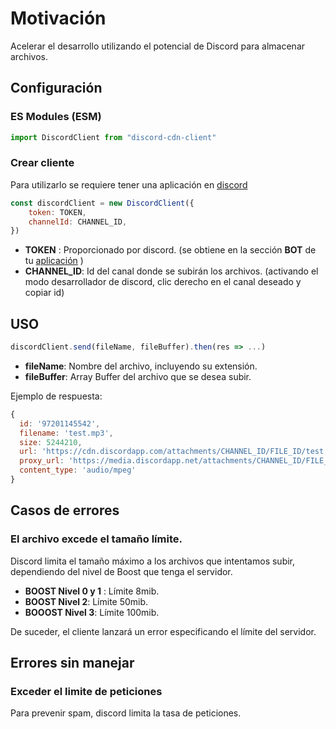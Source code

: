 # Motivación

Acelerar el desarrollo utilizando el potencial de Discord para almacenar archivos.

## Configuración

### ES Modules (ESM)

```js
import DiscordClient from "discord-cdn-client"
```

### Crear cliente

Para utilizarlo se requiere tener una aplicación en [discord](https://discord.com/developers/applications)

```js
const discordClient = new DiscordClient({
	token: TOKEN,
	channelId: CHANNEL_ID,
})
```

- **TOKEN** : Proporcionado por discord. (se obtiene en la sección **BOT** de tu [aplicación](https://discord.com/developers/applications) )
- **CHANNEL_ID**: Id del canal donde se subirán los archivos. (activando el modo desarrollador de discord, clic derecho en el canal deseado y copiar id)

## USO

```js
discordClient.send(fileName, fileBuffer).then(res => ...)
```

- **fileName**: Nombre del archivo, incluyendo su extensión.
- **fileBuffer**: Array Buffer del archivo que se desea subir.

Ejemplo de respuesta:

```js
{
  id: '97201145542',
  filename: 'test.mp3',
  size: 5244210,
  url: 'https://cdn.discordapp.com/attachments/CHANNEL_ID/FILE_ID/test.mp3',
  proxy_url: 'https://media.discordapp.net/attachments/CHANNEL_ID/FILE_ID/test.mp3',
  content_type: 'audio/mpeg'
}
```

## Casos de errores

### El archivo excede el tamaño límite.

Discord limita el tamaño máximo a los archivos que intentamos subir, dependiendo del nivel de Boost que tenga el servidor.

- **BOOST Nivel 0 y 1** : Límite 8mib.
- **BOOST Nivel 2**: Límite 50mib.
- **BOOOST Nivel 3**: Límite 100mib.

De suceder, el cliente lanzará un error especificando el límite del servidor.

## Errores sin manejar

### Exceder el limite de peticiones

Para prevenir spam, discord limita la tasa de peticiones.
